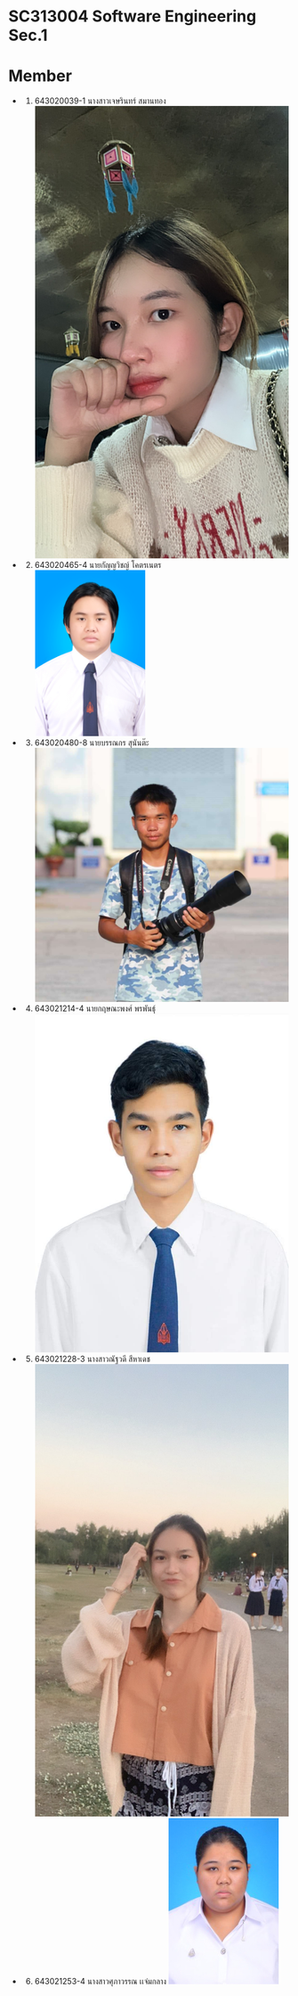 # SC313004 Software Engineering Sec.1
# Member

* 1. 643020039-1   นางสาวเจษรินทร์       สมานทอง  
![Profile Image](media/JetsarinS.jpg)
* 2. 643020465-4   นายกัญญวิชญ์         โคตรเนตร    
![Profile Image](media/KanyawitD.jpg)
* 3. 643020480-8   นายบรรณกร           สุนันต๊ะ   	
![Profile Image](media/BannakornS.jpg)
* 4. 643021214-4   นายกฤษณะพงศ์        พรพันธุ์   	
![Profile Image](media/KitsanapongP.jpg)
* 5. 643021228-3   นางสาวณัฐวดี         	สีหาเดช  
![Profile Image](media/NutwadeeS.jpg)
* 6. 643021253-4   นางสาวศุภาวรรณ       เเจ่มกลาง
![Profile Image](media/SupawanJ.png)